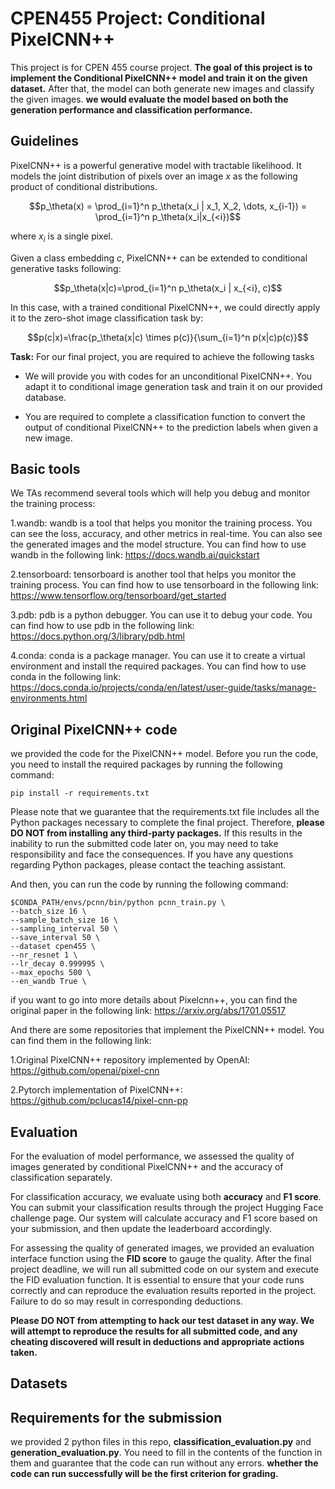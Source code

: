# CPEN455 Project: Conditional PixelCNN++
This project is for CPEN 455 course project. **The goal of this project is to implement the Conditional PixelCNN++ model and train it on the given dataset.** After that, the model can both generate new images and classify the given images. **we would evaluate the model based on both the generation performance and classification performance.**



## Guidelines

PixelCNN++ is a powerful generative model with tractable likelihood. It models the joint distribution of pixels over an image $x$ as the following product of conditional distributions.

```math
p_\theta(x) = \prod_{i=1}^n p_\theta(x_i | x_1, X_2, \dots, x_{i-1}) = \prod_{i=1}^n p_\theta(x_i|x_{<i})
```

where $x_i$  is a single pixel.

Given a class embedding $c$, PixelCNN++ can be extended to conditional generative tasks following:

$$p_\theta(x|c)=\prod_{i=1}^n p_\theta(x_i | x_{<i}, c)$$

In this case, with a trained conditional PixelCNN++, we could directly apply it to the zero-shot image classification task by:

$$p(c|x)=\frac{p_\theta(x|c) \times p(c)}{\sum_{i=1}^n p(x|c)p(c)}$$

**Task:** For our final project, you are required to achieve the following tasks

* We will provide you with codes for an unconditional PixelCNN++. You adapt it to conditional image generation task and train it on our provided database.

* You are required to complete a classification function to convert the output of conditional PixelCNN++ to the prediction labels when given a new image. 

  

## Basic tools
We TAs recommend several tools which will help you debug and monitor the training process:

1.wandb: wandb is a tool that helps you monitor the training process. You can see the loss, accuracy, and other metrics in real-time. You can also see the generated images and the model structure. You can find how to use wandb in the following link: https://docs.wandb.ai/quickstart

2.tensorboard: tensorboard is another tool that helps you monitor the training process. You can find how to use tensorboard in the following link: https://www.tensorflow.org/tensorboard/get_started

3.pdb: pdb is a python debugger. You can use it to debug your code. You can find how to use pdb in the following link: https://docs.python.org/3/library/pdb.html

4.conda: conda is a package manager. You can use it to create a virtual environment and install the required packages. You can find how to use conda in the following link: https://docs.conda.io/projects/conda/en/latest/user-guide/tasks/manage-environments.html


## Original PixelCNN++ code
we provided the code for the PixelCNN++ model. Before you run the code, you need to install the required packages by running the following command:
```
pip install -r requirements.txt
```

Please note that we guarantee that the requirements.txt file includes all the Python packages necessary to complete the final project. Therefore, **please DO NOT from installing any third-party packages.** If this results in the inability to run the submitted code later on, you may need to take responsibility and face the consequences. If you have any questions regarding Python packages, please contact the teaching assistant.

And then, you can run the code by running the following command:
```
$CONDA_PATH/envs/pcnn/bin/python pcnn_train.py \
--batch_size 16 \
--sample_batch_size 16 \
--sampling_interval 50 \
--save_interval 50 \
--dataset cpen455 \
--nr_resnet 1 \
--lr_decay 0.999995 \
--max_epochs 500 \
--en_wandb True \
```

if you want to go into more details about Pixelcnn++, you can find the original paper in the following link: https://arxiv.org/abs/1701.05517

And there are some repositories that implement the PixelCNN++ model. You can find them in the following link:

1.Original PixelCNN++ repository implemented by OpenAI: https://github.com/openai/pixel-cnn

2.Pytorch implementation of PixelCNN++: https://github.com/pclucas14/pixel-cnn-pp

## Evaluation

For the evaluation of model performance, we assessed the quality of images generated by conditional PixelCNN++ and the accuracy of classification separately. 

For classification accuracy, we evaluate using both **accuracy** and **F1 score**. You can submit your classification results through the project Hugging Face challenge page. Our system will calculate accuracy and F1 score based on your submission, and then update the leaderboard accordingly.

For assessing the quality of generated images, we provided an evaluation interface function using the **FID score** to gauge the quality. After the final project deadline, we will run all submitted code on our system and execute the FID evaluation function. It is essential to ensure that your code runs correctly and can reproduce the evaluation results reported in the project. Failure to do so may result in corresponding deductions.

**Please DO NOT from attempting to hack our test dataset in any way. We will attempt to reproduce the results for all submitted code, and any cheating discovered will result in deductions and appropriate actions taken.**

## Datasets



## Requirements for the submission

we provided 2 python files in this repo, **classification_evaluation.py** and **generation_evaluation.py**. You need to fill in the contents of the function in them and guarantee that the code can run without any errors. **whether the code can run successfully will be the first criterion for grading.**
